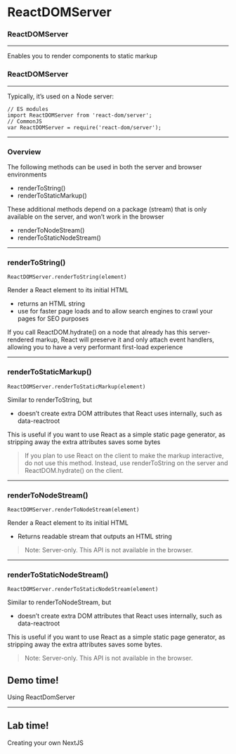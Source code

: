 # ReactDOMServer


### ReactDOMServer
---
Enables you to render components to static markup

### ReactDOMServer
---
Typically, it’s used on a Node server:
```
// ES modules
import ReactDOMServer from 'react-dom/server';
// CommonJS
var ReactDOMServer = require('react-dom/server');
```

---
### Overview
The following methods can be used in both the server and browser environments
- renderToString()
- renderToStaticMarkup()

These additional methods depend on a package (stream) that is only available on the server, and won’t work in the browser
- renderToNodeStream()
- renderToStaticNodeStream()

---
### renderToString()
```
ReactDOMServer.renderToString(element)
```
Render a React element to its initial HTML
- returns an HTML string
- use for faster page loads and to allow search engines to crawl your pages for SEO purposes

If you call ReactDOM.hydrate() on a node that already has this server-rendered markup, React will preserve it and only attach event handlers, allowing you to have a very performant first-load experience

---
### renderToStaticMarkup()
```
ReactDOMServer.renderToStaticMarkup(element)
```
Similar to renderToString, but 
- doesn’t create extra DOM attributes that React uses internally, such as data-reactroot

This is useful if you want to use React as a simple static page generator, as stripping away the extra attributes saves some bytes

> If you plan to use React on the client to make the markup interactive, do not use this method. Instead, use renderToString on the server and ReactDOM.hydrate() on the client.

---
### renderToNodeStream()
```
ReactDOMServer.renderToNodeStream(element)
```
Render a React element to its initial HTML
- Returns readable stream that outputs an HTML string


> Note:
Server-only. This API is not available in the browser.

---
### renderToStaticNodeStream()
```
ReactDOMServer.renderToStaticNodeStream(element)
```

Similar to renderToNodeStream, but
- doesn’t create extra DOM attributes that React uses internally, such as data-reactroot

This is useful if you want to use React as a simple static page generator, as stripping away the extra attributes saves some bytes.

> Note:
Server-only. This API is not available in the browser.



<!-- .slide: data-background="url('images/demo.jpg')" data-background-size="cover" --> 
<!-- .slide: class="lab" -->
## Demo time!
Using ReactDomServer

---
<!-- .slide: data-background="url('images/lab2.jpg')" data-background-size="cover"  --> 
<!-- .slide: class="lab" -->
## Lab time!
Creating your own NextJS